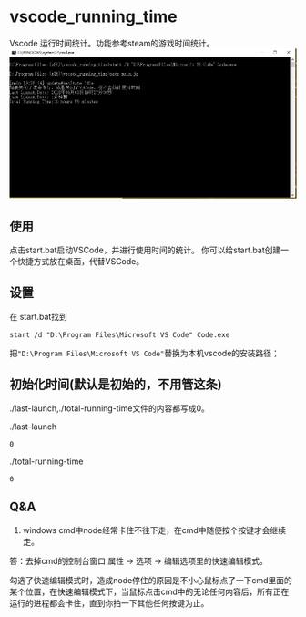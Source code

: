 # vscode_running_time
Vscode 运行时间统计。功能参考steam的游戏时间统计。
![show](./show.PNG)
## 使用 

点击start.bat启动VSCode，并进行使用时间的统计。
你可以给start.bat创建一个快捷方式放在桌面，代替VSCode。

## 设置
在 start.bat找到
```
start /d "D:\Program Files\Microsoft VS Code" Code.exe
```
把`"D:\Program Files\Microsoft VS Code"`替换为本机vscode的安装路径；

## 初始化时间(默认是初始的，不用管这条)
./last-launch,./total-running-time文件的内容都写成0。

./last-launch
```
0
```

./total-running-time
```
0
```
## Q&A
1. windows cmd中node经常卡住不往下走，在cmd中随便按个按键才会继续走。

答：去掉cmd的控制台窗口 属性 -> 选项 -> 编辑选项里的快速编辑模式。

勾选了快速编辑模式时，造成node停住的原因是不小心鼠标点了一下cmd里面的某个位置，在快速编辑模式下，当鼠标点击cmd中的无论任何内容后，所有正在运行的进程都会卡住，直到你拍一下其他任何按键为止。